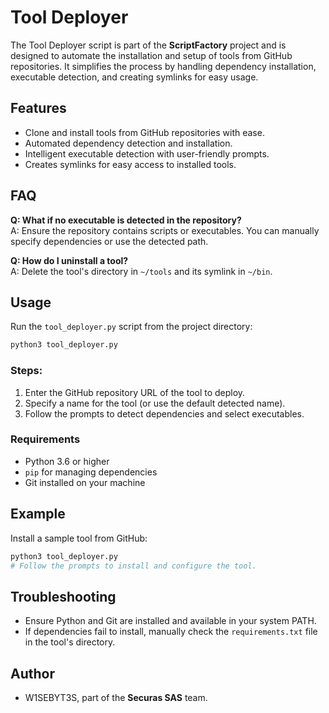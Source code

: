 # Tool Deployer

The Tool Deployer script is part of the **ScriptFactory** project and is designed to automate the installation and setup of tools from GitHub repositories. It simplifies the process by handling dependency installation, executable detection, and creating symlinks for easy usage.

## Features
- Clone and install tools from GitHub repositories with ease.
- Automated dependency detection and installation.
- Intelligent executable detection with user-friendly prompts.
- Creates symlinks for easy access to installed tools.

## FAQ
**Q: What if no executable is detected in the repository?**  
A: Ensure the repository contains scripts or executables. You can manually specify dependencies or use the detected path.

**Q: How do I uninstall a tool?**  
A: Delete the tool's directory in `~/tools` and its symlink in `~/bin`.

## Usage
Run the `tool_deployer.py` script from the project directory:
```bash
python3 tool_deployer.py
```

### Steps:
1. Enter the GitHub repository URL of the tool to deploy.
2. Specify a name for the tool (or use the default detected name).
3. Follow the prompts to detect dependencies and select executables.

### Requirements
- Python 3.6 or higher
- `pip` for managing dependencies
- Git installed on your machine

## Example
Install a sample tool from GitHub:
```bash
python3 tool_deployer.py
# Follow the prompts to install and configure the tool.
```

## Troubleshooting
- Ensure Python and Git are installed and available in your system PATH.
- If dependencies fail to install, manually check the `requirements.txt` file in the tool's directory.

## Author
- W1SEBYT3S, part of the **Securas SAS** team.
